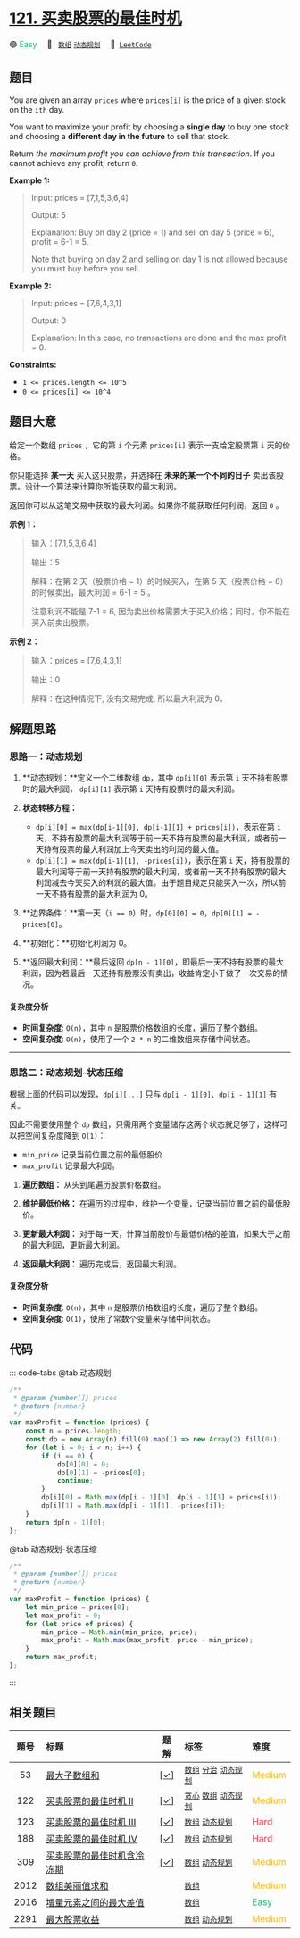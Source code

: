# [121. 买卖股票的最佳时机](https://leetcode.com/problems/best-time-to-buy-and-sell-stock)

🟢 <font color=#15bd66>Easy</font>&emsp; 🔖&ensp; [`数组`](/tag/array.md) [`动态规划`](/tag/dynamic-programming.md)&emsp; 🔗&ensp;[`LeetCode`](https://leetcode.com/problems/best-time-to-buy-and-sell-stock)

## 题目

You are given an array `prices` where `prices[i]` is the price of a given
stock on the `ith` day.

You want to maximize your profit by choosing a **single day** to buy one stock
and choosing a **different day in the future** to sell that stock.

Return _the maximum profit you can achieve from this transaction_. If you
cannot achieve any profit, return `0`.

**Example 1:**

> Input: prices = [7,1,5,3,6,4]
>
> Output: 5
>
> Explanation: Buy on day 2 (price = 1) and sell on day 5 (price = 6), profit = 6-1 = 5.
>
> Note that buying on day 2 and selling on day 1 is not allowed because you must buy before you sell.

**Example 2:**

> Input: prices = [7,6,4,3,1]
>
> Output: 0
>
> Explanation: In this case, no transactions are done and the max profit = 0.

**Constraints:**

- `1 <= prices.length <= 10^5`
- `0 <= prices[i] <= 10^4`

## 题目大意

给定一个数组 `prices` ，它的第 `i` 个元素 `prices[i]` 表示一支给定股票第 `i` 天的价格。

你只能选择 **某一天** 买入这只股票，并选择在 **未来的某一个不同的日子** 卖出该股票。设计一个算法来计算你所能获取的最大利润。

返回你可以从这笔交易中获取的最大利润。如果你不能获取任何利润，返回 `0` 。

**示例 1：**

> 输入：[7,1,5,3,6,4]
>
> 输出：5
>
> 解释：在第 2 天（股票价格 = 1）的时候买入，在第 5 天（股票价格 = 6）的时候卖出，最大利润 = 6-1 = 5 。
>
> 注意利润不能是 7-1 = 6, 因为卖出价格需要大于买入价格；同时，你不能在买入前卖出股票。

**示例 2：**

> 输入：prices = [7,6,4,3,1]
>
> 输出：0
>
> 解释：在这种情况下, 没有交易完成, 所以最大利润为 0。

## 解题思路

### 思路一：动态规划

1. **动态规划：**定义一个二维数组 `dp`，其中 `dp[i][0]` 表示第 `i` 天不持有股票时的最大利润， `dp[i][1]` 表示第 `i` 天持有股票时的最大利润。
2. **状态转移方程：**

   - `dp[i][0] = max(dp[i-1][0], dp[i-1][1] + prices[i])`，表示在第 `i` 天，不持有股票的最大利润等于前一天不持有股票的最大利润，或者前一天持有股票的最大利润加上今天卖出的利润的最大值。
   - `dp[i][1] = max(dp[i-1][1], -prices[i])`，表示在第 `i` 天，持有股票的最大利润等于前一天持有股票的最大利润，或者前一天不持有股票的最大利润减去今天买入的利润的最大值。由于题目规定只能买入一次，所以前一天不持有股票的最大利润为 0。

3. **边界条件：**第一天（`i == 0`）时，`dp[0][0] = 0`，`dp[0][1] = -prices[0]`。
4. **初始化：**初始化利润为 0。
5. **返回最大利润：**最后返回 `dp[n - 1][0]`，即最后一天不持有股票的最大利润，因为若最后一天还持有股票没有卖出，收益肯定小于做了一次交易的情况。

#### 复杂度分析

- **时间复杂度**: `O(n)`，其中 `n` 是股票价格数组的长度，遍历了整个数组。
- **空间复杂度**: `O(n)`，使用了一个 `2 * n` 的二维数组来存储中间状态。

---

### 思路二：动态规划-状态压缩

根据上面的代码可以发现，`dp[i][...]` 只与 `dp[i - 1][0]`、`dp[i - 1][1]` 有关。

因此不需要使用整个 `dp` 数组，只需用两个变量储存这两个状态就足够了，这样可以把空间复杂度降到 `O(1)`：

- `min_price` 记录当前位置之前的最低股价
- `max_profit` 记录最大利润。

1. **遍历数组：** 从头到尾遍历股票价格数组。

2. **维护最低价格：** 在遍历的过程中，维护一个变量，记录当前位置之前的最低股价。

3. **更新最大利润：** 对于每一天，计算当前股价与最低价格的差值，如果大于之前的最大利润，更新最大利润。

4. **返回最大利润：** 遍历完成后，返回最大利润。

#### 复杂度分析

- **时间复杂度**: `O(n)`，其中 `n` 是股票价格数组的长度，遍历了整个数组。
- **空间复杂度**: `O(1)`，使用了常数个变量来存储中间状态。

## 代码

::: code-tabs
@tab 动态规划

```javascript
/**
 * @param {number[]} prices
 * @return {number}
 */
var maxProfit = function (prices) {
	const n = prices.length;
	const dp = new Array(n).fill(0).map(() => new Array(2).fill(0));
	for (let i = 0; i < n; i++) {
		if (i == 0) {
			dp[0][0] = 0;
			dp[0][1] = -prices[0];
			continue;
		}
		dp[i][0] = Math.max(dp[i - 1][0], dp[i - 1][1] + prices[i]);
		dp[i][1] = Math.max(dp[i - 1][1], -prices[i]);
	}
	return dp[n - 1][0];
};
```

@tab 动态规划-状态压缩

```javascript
/**
 * @param {number[]} prices
 * @return {number}
 */
var maxProfit = function (prices) {
	let min_price = prices[0];
	let max_profit = 0;
	for (let price of prices) {
		min_price = Math.min(min_price, price);
		max_profit = Math.max(max_profit, price - min_price);
	}
	return max_profit;
};
```

:::

## 相关题目

<!-- prettier-ignore -->
| 题号 | 标题 | 题解 | 标签 | 难度 |
| :------: | :------ | :------: | :------ | :------ |
| 53 | [最大子数组和](https://leetcode.com/problems/maximum-subarray) | [[✓]](/problem/0053.md) |  [`数组`](/tag/array.md) [`分治`](/tag/divide-and-conquer.md) [`动态规划`](/tag/dynamic-programming.md) | <font color=#ffb800>Medium</font> |
| 122 | [买卖股票的最佳时机 II](https://leetcode.com/problems/best-time-to-buy-and-sell-stock-ii) | [[✓]](/problem/0122.md) |  [`贪心`](/tag/greedy.md) [`数组`](/tag/array.md) [`动态规划`](/tag/dynamic-programming.md) | <font color=#ffb800>Medium</font> |
| 123 | [买卖股票的最佳时机 III](https://leetcode.com/problems/best-time-to-buy-and-sell-stock-iii) | [[✓]](/problem/0123.md) |  [`数组`](/tag/array.md) [`动态规划`](/tag/dynamic-programming.md) | <font color=#ff334b>Hard</font> |
| 188 | [买卖股票的最佳时机 IV](https://leetcode.com/problems/best-time-to-buy-and-sell-stock-iv) | [[✓]](/problem/0188.md) |  [`数组`](/tag/array.md) [`动态规划`](/tag/dynamic-programming.md) | <font color=#ff334b>Hard</font> |
| 309 | [买卖股票的最佳时机含冷冻期](https://leetcode.com/problems/best-time-to-buy-and-sell-stock-with-cooldown) | [[✓]](/problem/0309.md) |  [`数组`](/tag/array.md) [`动态规划`](/tag/dynamic-programming.md) | <font color=#ffb800>Medium</font> |
| 2012 | [数组美丽值求和](https://leetcode.com/problems/sum-of-beauty-in-the-array) |  |  [`数组`](/tag/array.md) | <font color=#ffb800>Medium</font> |
| 2016 | [增量元素之间的最大差值](https://leetcode.com/problems/maximum-difference-between-increasing-elements) |  |  [`数组`](/tag/array.md) | <font color=#15bd66>Easy</font> |
| 2291 | [最大股票收益](https://leetcode.com/problems/maximum-profit-from-trading-stocks) |  |  [`数组`](/tag/array.md) [`动态规划`](/tag/dynamic-programming.md) | <font color=#ffb800>Medium</font> |